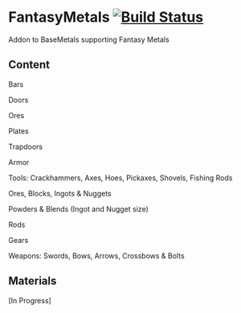 # FantasyMetals [![Build Status](https://travis-ci.org/jriwanek/FantasyMetals.svg?branch=master)](https://travis-ci.org/jriwanek/FantasyMetals)
Addon to BaseMetals supporting Fantasy Metals

Content
-------
Bars

Doors

Ores

Plates

Trapdoors

Armor

Tools: Crackhammers, Axes, Hoes, Pickaxes, Shovels, Fishing Rods

Ores, Blocks, Ingots & Nuggets

Powders & Blends (Ingot and Nugget size)

Rods

Gears

Weapons: Swords, Bows, Arrows, Crossbows & Bolts

Materials
---------
[In Progress]